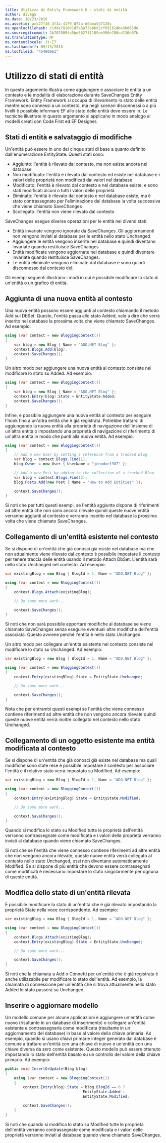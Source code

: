 ```yaml
---
title: Utilizzo di Entity Framework 6 - stati di entità
author: divega
ms.date: 10/23/2016
ms.assetid: acb27f46-3f3a-4179-874a-d6bea5d7120c
ms.openlocfilehash: c1dde7810d1dfa8a73e6bd2cf091b24be6b865d8
ms.sourcegitcommit: 2b787009fd5be5627f1189ee396e708cd130e07b
ms.translationtype: MT
ms.contentlocale: it-IT
ms.lasthandoff: 09/13/2018
ms.locfileid: "45490661"
---
```

# <a name="working-with-entity-states"></a>Utilizzo di stati di entità
In questo argomento illustra come aggiungere e associare le entità a un contesto e le modalità di elaborazione durante SaveChanges Entity Framework.
Entity Framework si occupa di rilevamento lo stato delle entità mentre sono connessi a un contesto, ma negli scenari disconnessi o a più livelli è possibile informare EF allo stato delle entità deve essere in.
Le tecniche illustrate in questo argomento si applicano in modo analogo ai modelli creati con Code First ed EF Designer.  

## <a name="entity-states-and-savechanges"></a>Stati di entità e salvataggio di modifiche

Un'entità può essere in uno dei cinque stati di base a quanto definito dall'enumerazione EntityState. Questi stati sono:  

- Aggiunto: l'entità è rilevato dal contesto, ma non esiste ancora nel database  
- Non modificato: l'entità è rilevato dal contesto ed esiste nel database e i valori delle proprietà non modificati dai valori nel database  
- Modificato: l'entità è rilevato dal contesto e nel database esiste, e sono stati modificati alcuni o tutti i valori delle proprietà  
- Eliminato: l'entità è rilevato dal contesto e nel database esiste, ma è stato contrassegnato per l'eliminazione dal database la volta successiva che viene chiamato SaveChanges  
- Scollegato: l'entità non viene rilevato dal contesto  

SaveChanges esegue diverse operazioni per le entità nei diversi stati:  

- Entità invariate vengono ignorate da SaveChanges. Gli aggiornamenti non vengono inviati al database per le entità nello stato Unchanged.  
- Aggiungere le entità vengono inserite nel database e quindi diventano invariate quando restituisce SaveChanges.  
- Entità modificate vengono aggiornate nel database e quindi diventare invariate quando restituisce SaveChanges.  
- Le entità eliminate vengono eliminate dal database e sono quindi disconnesso dal contesto del.  

Gli esempi seguenti illustrano i modi in cui è possibile modificare lo stato di un'entità o un grafico di entità.  

## <a name="adding-a-new-entity-to-the-context"></a>Aggiunta di una nuova entità al contesto  

Una nuova entità possono essere aggiunti al contesto chiamando il metodo Add sul DbSet.
Questo, l'entità passa allo stato Added, vale a dire che verrà inserito nel database la prossima volta che viene chiamato SaveChanges.
Ad esempio:  

``` csharp
using (var context = new BloggingContext())
{
    var blog = new Blog { Name = "ADO.NET Blog" };
    context.Blogs.Add(blog);
    context.SaveChanges();
}
```  

Un altro modo per aggiungere una nuova entità al contesto consiste nel modificare lo stato su Added. Ad esempio:  

``` csharp
using (var context = new BloggingContext())
{
    var blog = new Blog { Name = "ADO.NET Blog" };
    context.Entry(blog).State = EntityState.Added;
    context.SaveChanges();
}
```  

Infine, è possibile aggiungere una nuova entità al contesto per eseguire l'hook fino a un'altra entità che è già registrata.
Potrebbe trattarsi di aggiungendo la nuova entità alla proprietà di navigazione dell'insieme di un'altra entità o impostando una proprietà di navigazione di riferimento di un'altra entità in modo che punti alla nuova entità. Ad esempio:  

``` csharp
using (var context = new BloggingContext())
{
    // Add a new User by setting a reference from a tracked Blog
    var blog = context.Blogs.Find(1);
    blog.Owner = new User { UserName = "johndoe1987" };

    // Add a new Post by adding to the collection of a tracked Blog
    var blog = context.Blogs.Find(2);
    blog.Posts.Add(new Post { Name = "How to Add Entities" });

    context.SaveChanges();
}
```  

Si noti che per tutti questi esempi, se l'entità aggiunta dispone di riferimenti ad altre entità che non sono ancora rilevate quindi queste nuove entità verranno aggiunti al contesto e verranno inserito nel database la prossima volta che viene chiamato SaveChanges.  

## <a name="attaching-an-existing-entity-to-the-context"></a>Collegamento di un'entità esistente nel contesto  

Se si dispone di un'entità che già conosci già esiste nel database ma che non attualmente viene rilevato dal contesto è possibile impostare il contesto per tenere traccia delle entità usando il metodo Attach DbSet. L'entità sarà nello stato Unchanged nel contesto. Ad esempio:  

``` csharp
var existingBlog = new Blog { BlogId = 1, Name = "ADO.NET Blog" };

using (var context = new BloggingContext())
{
    context.Blogs.Attach(existingBlog);

    // Do some more work...  

    context.SaveChanges();
}
```  

Si noti che non sarà possibile apportare modifiche al database se viene chiamato SaveChanges senza eseguire eventuali altre modifiche dell'entità associata. Questo avviene perché l'entità è nello stato Unchanged.  

Un altro modo per collegare un'entità esistente nel contesto consiste nel modificare lo stato su Unchanged. Ad esempio:  

``` csharp
var existingBlog = new Blog { BlogId = 1, Name = "ADO.NET Blog" };

using (var context = new BloggingContext())
{
    context.Entry(existingBlog).State = EntityState.Unchanged;

    // Do some more work...  

    context.SaveChanges();
}
```  

Nota che per entrambi questi esempi se l'entità che viene connesso contiene riferimenti ad altre entità che non vengono ancora rilevate quindi queste nuove entità verrà inoltre collegato nel contesto nello stato Unchanged.  

## <a name="attaching-an-existing-but-modified-entity-to-the-context"></a>Collegamento di un oggetto esistente ma entità modificata al contesto  

Se si dispone di un'entità che già conosci già esiste nel database ma quali modifiche sono state rese è possibile impostare il contesto per associare l'entità e il relativo stato verrà impostato su Modified.
Ad esempio:  

``` csharp
var existingBlog = new Blog { BlogId = 1, Name = "ADO.NET Blog" };

using (var context = new BloggingContext())
{
    context.Entry(existingBlog).State = EntityState.Modified;

    // Do some more work...  

    context.SaveChanges();
}
```  

Quando si modifica lo stato su Modified tutte le proprietà dell'entità verranno contrassegnate come modificata e i valori delle proprietà verranno inviati al database quando viene chiamato SaveChanges.  

Si noti che se l'entità che viene connesso contiene riferimenti ad altre entità che non vengono ancora rilevate, queste nuove entità verrà collegato al contesto nello stato Unchanged, essi non diventano automaticamente Modified.
Se si dispone di più entità che devono essere contrassegnati come modificati è necessario impostare lo stato singolarmente per ognuna di queste entità.  

## <a name="changing-the-state-of-a-tracked-entity"></a>Modifica dello stato di un'entità rilevata  

È possibile modificare lo stato di un'entità che è già rilevato impostando la proprietà State nella voce corrispondente. Ad esempio:  

``` csharp
var existingBlog = new Blog { BlogId = 1, Name = "ADO.NET Blog" };

using (var context = new BloggingContext())
{
    context.Blogs.Attach(existingBlog);
    context.Entry(existingBlog).State = EntityState.Unchanged;

    // Do some more work...  

    context.SaveChanges();
}
```  

Si noti che la chiamata a Add o Connetti per un'entità che è già registrata è anche utilizzabile per modificare lo stato dell'entità. Ad esempio, la chiamata di connessione per un'entità che si trova attualmente nello stato Added lo stato passerà su Unchanged.  

## <a name="insert-or-update-pattern"></a>Inserire o aggiornare modello  

Un modello comune per alcune applicazioni è aggiungere un'entità come nuovo (risultante in un database di inserimento) o collegare un'entità esistente e contrassegnarla come modificata (risultante in un aggiornamento del database) in base al valore della chiave primaria.
Ad esempio, quando si usano chiavi primarie integer generato dal database è comune a trattare un'entità con una chiave di nuovo e un'entità con una chiave diversa da zero come esistente.
Questo modello può essere ottenuto impostando lo stato dell'entità basato su un controllo del valore della chiave primario. Ad esempio:  

``` csharp
public void InsertOrUpdate(Blog blog)
{
    using (var context = new BloggingContext())
    {
        context.Entry(blog).State = blog.BlogId == 0 ?
                                   EntityState.Added :
                                   EntityState.Modified;

        context.SaveChanges();
    }
}
```  

Si noti che quando si modifica lo stato su Modified tutte le proprietà dell'entità verranno contrassegnate come modificata e i valori delle proprietà verranno inviati al database quando viene chiamato SaveChanges.  

